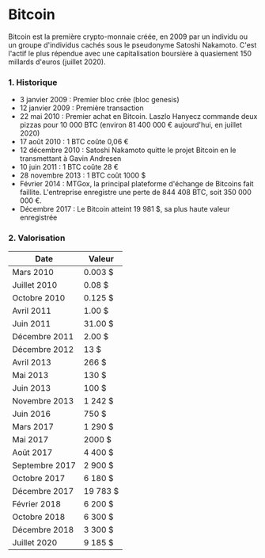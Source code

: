 # Bitcoin

Bitcoin est la première crypto-monnaie créée, en 2009 par un individu ou un groupe d'individus cachés sous le pseudonyme Satoshi Nakamoto. C'est l'actif le plus répendue avec une capitalisation boursière à quasiement 150 millards d'euros (juillet 2020).

### 1. Historique

<ul>
<li>3 janvier 2009 : Premier bloc crée (bloc genesis)</li>
<li>12 janvier 2009 : Première transaction</li>
<li>22 mai 2010 : Premier achat en Bitcoin. Laszlo Hanyecz commande deux pizzas pour 10 000 BTC (environ 81 400 000 € aujourd'hui, en juillet 2020)</li>
<li>17 août 2010 : 1 BTC coûte 0,06 €</li>
<li>12 décembre 2010 : Satoshi Nakamoto quitte le projet Bitcoin en le transmettant à Gavin Andresen</li>
<li>10 juin 2011 : 1 BTC coûte 28 €</li>
<li>28 novembre 2013 : 1 BTC coût 1000 $</li>
<li>Février 2014 : MTGox, la principal plateforme d'échange de Bitcoins fait faillite. L'entreprise enregistre une perte de 844 408 BTC, soit 350 000 000 €.</li>
<li>Décembre 2017 : Le Bitcoin atteint 19 981 $, sa plus haute valeur enregistrée</li>
</ul>

### 2. Valorisation

| Date | Valeur |
|-|-|
| Mars 2010 | 0.003 $ |
| Juillet 2010 | 0.08 $ |
| Octobre 2010 | 0.125 $ |
| Avril 2011 | 1.00 $ |
| Juin 2011 | 31.00 $ |
| Décembre 2011 | 2.00 $ |
| Décembre 2012 | 13 $ |
| Avril 2013 | 266 $ |
| Mai 2013 | 130 $ |
| Juin 2013 | 100 $ |
| Novembre 2013 | 1 242 $ |
| Juin 2016 | 750 $ |
| Mars 2017 | 1 290 $ |
| Mai 2017 | 2000 $ |
| Août 2017 | 4 400 $ |
| Septembre 2017 | 2 900 $ |
| Octobre 2017 | 6 180 $ |
| Décembre 2017 | 19 783 $ |
| Février 2018 | 6 200 $ |
| Octobre 2018 | 6 300 $ |
| Décembre 2018 | 3 300 $ |
| Juillet 2020 | 9 185 $ |
